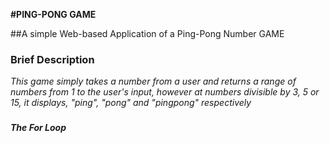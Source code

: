 **#PING-PONG GAME**

##A simple Web-based Application of a Ping-Pong Number GAME

### Brief Description

_This game simply takes a number from a user and returns a range of numbers from
1 to the user's input, however at numbers divisible by 3, 5 or 15, it displays,
"ping", "pong" and "pingpong" respectively_

###

##### The For Loop
